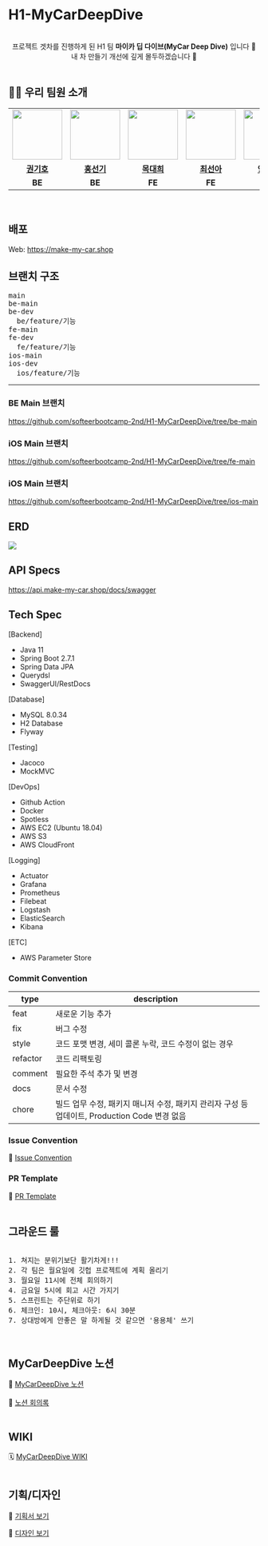 # H1-MyCarDeepDive

<div align="center">
<br>
프로젝트 겟차를 진행하게 된 H1 팀 <b>마이카 딥 다이브(MyCar Deep Dive)</b> 입니다 🙂
<br>
내 차 만들기 개선에 깊게 몰두하겠습니다 🌊

</div>
<br>

## 🫶🏻 우리 팀원 소개

<table align="center">
<tbody>
<tr>
<td align="center"><a href="https://github.com/Chocochip101"><img src="https://avatars.githubusercontent.com/Chocochip101" width="100px;" alt=""/></td>
<td align="center"><a href="https://github.com/ajsthfldu"><img src="https://avatars.githubusercontent.com/ajsthfldu" width="100px;" alt=""/></td>
<td align="center"><a href="https://github.com/Daehee99"><img src="https://avatars.githubusercontent.com/Daehee99" width="100px;" alt=""/></td>
<td align="center"><a href="https://github.com/choiseona"><img src="https://avatars.githubusercontent.com/choiseona" width="100px;" alt=""/></td>
<td align="center"><a href="https://github.com/SHCommit"><img src="https://avatars.githubusercontent.com/SHCommit" width="100px;" alt=""/></td>
<td align="center"><a href="https://github.com/NamSeok-Bae"><img src="https://avatars.githubusercontent.com/NamSeok-Bae" width="100px;" alt=""/></td>
<tr/>
<tr>
<td align="center"><a href="https://github.com/Chocochip101"><b>권기호</b></a></td>
<td align="center"><a href="https://github.com/ajsthfldu"><b>홍선기</b></a></td>
<td align="center"><a href="https://github.com/Daehee99"><b>목대희</b></a></td>
<td align="center"><a href="https://github.com/choiseona"><b>최선아</b></a></td>
<td align="center"><a href="https://github.com/SHCommit"><b>양승현</b></a></td>
<td align="center"><a href="https://github.com/NamSeok-Bae"><b>배남석</b></a></td>
</tr>
<tr>
<td align="center"><b>BE</b></a></td>
<td align="center"><b>BE</b></a></td>
<td align="center"><b>FE</b></a></td>
<td align="center"><b>FE</b></a></td>
<td align="center"><b>IOS</b></a></td>
<td align="center"><b>IOS</b></a></td>
</tr>
</tbody>
</table>
<br>

## 배포
Web: https://make-my-car.shop

## 브랜치 구조

<pre>
main
be-main
be-dev
  be/feature/기능
fe-main
fe-dev
  fe/feature/기능
ios-main
ios-dev
  ios/feature/기능
</pre>
---

### BE Main 브랜치
https://github.com/softeerbootcamp-2nd/H1-MyCarDeepDive/tree/be-main
### iOS Main 브랜치
https://github.com/softeerbootcamp-2nd/H1-MyCarDeepDive/tree/fe-main
### iOS Main 브랜치
https://github.com/softeerbootcamp-2nd/H1-MyCarDeepDive/tree/ios-main
## ERD

![](https://github.com/softeerbootcamp-2nd/H1-MyCarDeepDive/assets/73146678/785bec39-f8bf-49db-8bd0-976db353408d)

## API Specs

https://api.make-my-car.shop/docs/swagger

## Tech Spec

[Backend]
- Java 11
- Spring Boot 2.7.1
- Spring Data JPA
- Querydsl
- SwaggerUI/RestDocs

[Database]
- MySQL 8.0.34
- H2 Database
- Flyway

[Testing]
- Jacoco
- MockMVC

[DevOps]
- Github Action
- Docker
- Spotless
- AWS EC2 (Ubuntu 18.04)
- AWS S3
- AWS CloudFront

[Logging]
- Actuator
- Grafana
- Prometheus
- Filebeat
- Logstash
- ElasticSearch
- Kibana

[ETC]
- AWS Parameter Store



### Commit Convention

| type | description |
| --- | --- |
| feat | 새로운 기능 추가 |
| fix | 버그 수정 |
| style | 코드 포맷 변경, 세미 콜론 누락, 코드 수정이 없는 경우 |
| refactor | 코드 리팩토링 |
| comment | 필요한 주석 추가 및 변경 |
| docs | 문서 수정 |
| chore | 빌드 업무 수정, 패키지 매니저 수정, 패키지 관리자 구성 등 업데이트, Production Code 변경 없음 |

### Issue Convention
📌 [Issue Convention](https://github.com/softeerbootcamp-2nd/H1-MyCarDeepDive/blob/main/.github/ISSUE_TEMPLATE/issue-template.md)

### PR Template
📌 [PR Template](https://github.com/softeerbootcamp-2nd/H1-MyCarDeepDive/blob/main/.github/pull_request_template.md)
<br><br>

## 그라운드 룰
<pre>

1. 쳐지는 분위기보단 활기차게!!!
2. 각 팀은 월요일에 깃헙 프로젝트에 계획 올리기
3. 월요일 11시에 전체 회의하기
4. 금요일 5시에 회고 시간 가지기
5. 스프린트는 주단위로 하기
6. 체크인: 10시, 체크아웃: 6시 30분
7. 상대방에게 안좋은 말 하게될 것 같으면 '용용체' 쓰기
</pre>
<br>

## MyCarDeepDive 노션
🚙 [MyCarDeepDive 노션](https://www.notion.so/12c92b59410e432297a196fbd0769efd?pvs=4)   
<br>
📘 [노션 회의록](https://www.notion.so/bf63befe0ca049ffb87e89ef79fb6dab?pvs=4)   
<br>

## WIKI
🗓 [MyCarDeepDive WIKI](https://github.com/softeerbootcamp-2nd/H1-MyCarDeepDive/wiki)
<br><br>

## 기획/디자인

📝 [기획서 보기](https://www.figma.com/file/p1UkFMMha9P4UvMSgxjjUJ/Handoff_guidelines?node-id=1%3A6&mode=dev)

🌈 [디자인 보기](https://www.figma.com/file/p1UkFMMha9P4UvMSgxjjUJ/Handoff_guidelines?node-id=8%3A17111&mode=dev)
